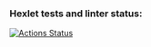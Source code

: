 ### Hexlet tests and linter status:
[![Actions Status](https://github.com/worldspawn-web/frontend-project-11/actions/workflows/hexlet-check.yml/badge.svg)](https://github.com/worldspawn-web/frontend-project-11/actions)